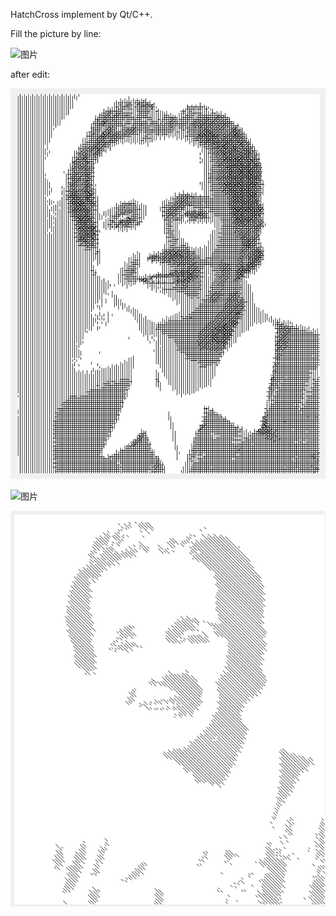 HatchCross implement by Qt/C++.


Fill the picture by line:

![图片](./doc/1.jpg)

after edit:

![图片](./doc/1.png)


![图片](./doc/2.jpg)

![图片](./doc/2.png)